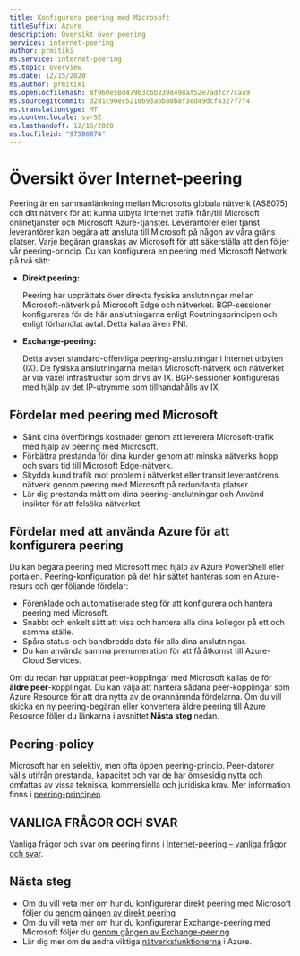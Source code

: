 ```yaml
---
title: Konfigurera peering med Microsoft
titleSuffix: Azure
description: Översikt över peering
services: internet-peering
author: prmitiki
ms.service: internet-peering
ms.topic: overview
ms.date: 12/15/2020
ms.author: prmitiki
ms.openlocfilehash: 8f960e58d47963cbb239d498af52e7adfc77caa9
ms.sourcegitcommit: d2d1c90ec5218b93abb80b8f3ed49dcf4327f7f4
ms.translationtype: MT
ms.contentlocale: sv-SE
ms.lasthandoff: 12/16/2020
ms.locfileid: "97586874"
---
```

# <a name="internet-peering-overview"></a>Översikt över Internet-peering

Peering är en sammanlänkning mellan Microsofts globala nätverk (AS8075) och ditt nätverk för att kunna utbyta Internet trafik från/till Microsoft onlinetjänster och Microsoft Azure-tjänster. Leverantörer eller tjänst leverantörer kan begära att ansluta till Microsoft på någon av våra gräns platser. Varje begäran granskas av Microsoft för att säkerställa att den följer vår peering-princip. Du kan konfigurera en peering med Microsoft Network på två sätt:

* **Direkt peering:**

    Peering har upprättats över direkta fysiska anslutningar mellan Microsoft-nätverk på Microsoft Edge och nätverket. BGP-sessioner konfigureras för de här anslutningarna enligt Routningsprincipen och enligt förhandlat avtal. Detta kallas även PNI.

* **Exchange-peering:**

    Detta avser standard-offentliga peering-anslutningar i Internet utbyten (IX). De fysiska anslutningarna mellan Microsoft-nätverk och nätverket är via växel infrastruktur som drivs av IX. BGP-sessioner konfigureras med hjälp av det IP-utrymme som tillhandahålls av IX.

## <a name="benefits-of-peering-with-microsoft"></a>Fördelar med peering med Microsoft
* Sänk dina överförings kostnader genom att leverera Microsoft-trafik med hjälp av peering med Microsoft.
* Förbättra prestanda för dina kunder genom att minska nätverks hopp och svars tid till Microsoft Edge-nätverk.
* Skydda kund trafik mot problem i nätverket eller transit leverantörens nätverk genom peering med Microsoft på redundanta platser.
* Lär dig prestanda mått om dina peering-anslutningar och Använd insikter för att felsöka nätverket.

## <a name="benefits-of-using-azure-to-set-up-peering"></a>Fördelar med att använda Azure för att konfigurera peering

Du kan begära peering med Microsoft med hjälp av Azure PowerShell eller portalen. Peering-konfiguration på det här sättet hanteras som en Azure-resurs och ger följande fördelar:
* Förenklade och automatiserade steg för att konfigurera och hantera peering med Microsoft.
* Snabbt och enkelt sätt att visa och hantera alla dina kollegor på ett och samma ställe.
* Spåra status-och bandbredds data för alla dina anslutningar.
* Du kan använda samma prenumeration för att få åtkomst till Azure-Cloud Services.

Om du redan har upprättat peer-kopplingar med Microsoft kallas de för **äldre peer**-kopplingar. Du kan välja att hantera sådana peer-kopplingar som Azure Resource för att dra nytta av de ovannämnda fördelarna. Om du vill skicka en ny peering-begäran eller konvertera äldre peering till Azure Resource följer du länkarna i avsnittet **Nästa steg** nedan.

## <a name="peering-policy"></a>Peering-policy
Microsoft har en selektiv, men ofta öppen peering-princip. Peer-datorer väljs utifrån prestanda, kapacitet och var de har ömsesidig nytta och omfattas av vissa tekniska, kommersiella och juridiska krav. Mer information finns i [peering-principen](policy.md).

## <a name="faq"></a>VANLIGA FRÅGOR OCH SVAR
Vanliga frågor och svar om peering finns i [Internet-peering – vanliga frågor och svar](faqs.md).

## <a name="next-steps"></a>Nästa steg

* Om du vill veta mer om hur du konfigurerar direkt peering med Microsoft följer du [genom gången av direkt peering](walkthrough-direct-all.md)
* Om du vill veta mer om hur du konfigurerar Exchange-peering med Microsoft följer du [genom gången av Exchange-peering](walkthrough-exchange-all.md)
* Lär dig mer om de andra viktiga [nätverksfunktionerna](../networking/networking-overview.md) i Azure.